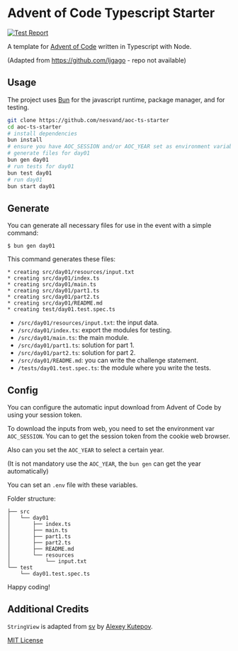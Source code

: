 # Advent of Code Typescript Starter

[![Test Report](https://github.com/nesvand/aoc-solutions/actions/workflows/ci.yml/badge.svg)](https://github.com/nesvand/aoc-solutions/actions/workflows/ci.yml)

A template for [Advent of Code](https://adventofcode.com) written in Typescript with Node.

(Adapted from https://github.com/ljgago - repo not available)

## Usage

The project uses [Bun](https://bun.sh) for the javascript runtime, package manager, and for testing.

```bash
git clone https://github.com/nesvand/aoc-ts-starter
cd aoc-ts-starter
# install dependencies
bun install
# ensure you have AOC_SESSION and/or AOC_YEAR set as environment variables accordingly
# generate files for day01
bun gen day01
# run tests for day01
bun test day01
# run day01
bun start day01
```

## Generate

You can generate all necessary files for use in the event with a simple command:

    $ bun gen day01

This command generates these files:

    * creating src/day01/resources/input.txt
    * creating src/day01/index.ts
    * creating src/day01/main.ts
    * creating src/day01/part1.ts
    * creating src/day01/part2.ts
    * creating src/day01/README.md
    * creating test/day01.test.spec.ts

-   `/src/day01/resources/input.txt`: the input data.
-   `/src/day01/index.ts`: export the modules for testing.
-   `/src/day01/main.ts`: the main module.
-   `/src/day01/part1.ts`: solution for part 1.
-   `/src/day01/part2.ts`: solution for part 2.
-   `/src/day01/README.md`: you can write the challenge statement.
-   `/tests/day01.test.spec.ts`: the module where you write the tests.

## Config

You can configure the automatic input download from Advent of Code by using your session token.

To download the inputs from web, you need to set the environment var `AOC_SESSION`.
You can to get the session token from the cookie web browser.

Also can you set the `AOC_YEAR` to select a certain year.

(It is not mandatory use the `AOC_YEAR`, the `bun gen` can get the year automatically)

You can set an `.env` file with these variables.

Folder structure:

    ├── src
    │   └── day01
    │       ├── index.ts
    │       ├── main.ts
    │       ├── part1.ts
    │       ├── part2.ts
    │       ├── README.md
    │       └── resources
    │           └── input.txt
    └── test
        └── day01.test.spec.ts

Happy coding!

## Additional Credits

`StringView` is adapted from [sv](https://github.com/tsoding/sv) by [Alexey Kutepov](https://github.com/tsoding).

[MIT License](LICENSE)
